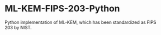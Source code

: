 # ML-KEM-FIPS-203-Python
Python implementation of ML-KEM, which has been standardized as FIPS 203 by NIST.
